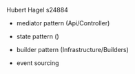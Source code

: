 Hubert Hagel
s24884

- mediator pattern (Api/Controller)
- state pattern ()
- builder pattern (Infrastructure/Builders)

- event sourcing
